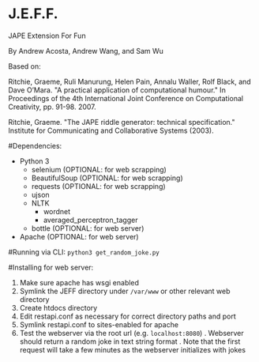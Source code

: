 # J.E.F.F.
JAPE Extension For Fun

By Andrew Acosta, Andrew Wang, and Sam Wu

Based on:

Ritchie, Graeme, Ruli Manurung, Helen Pain, Annalu Waller, Rolf Black, and Dave O’Mara. "A practical application of computational humour." In Proceedings of the 4th International Joint Conference on Computational Creativity, pp. 91-98. 2007.

Ritchie, Graeme. "The JAPE riddle generator: technical specification." Institute for Communicating and Collaborative Systems (2003).

#Dependencies:
- Python 3
  - selenium (OPTIONAL: for web scrapping)
  - BeautifulSoup (OPTIONAL: for web scrapping)
  - requests (OPTIONAL: for web scrapping)
  - ujson
  - NLTK
    - wordnet
    - averaged_perceptron_tagger
  - bottle (OPTIONAL: for web server)
- Apache (OPTIONAL: for web server)

#Running via CLI:
`python3 get_random_joke.py`

#Installing for web server:
1. Make sure apache has wsgi enabled
2. Symlink the JEFF directory under `/var/www` or other relevant web directory
3. Create htdocs directory
4. Edit restapi.conf as necessary for correct directory paths and port
5. Symlink restapi.conf to sites-enabled for apache
6. Test the webserver via the root url (e.g. `localhost:8080`)
   . Webserver should return a random joke in text string format
   . Note that the first request will take a few minutes as the webserver initializes with jokes

